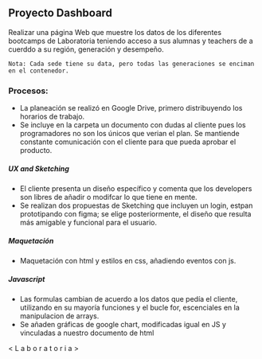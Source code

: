 ## Proyecto Dashboard
Realizar una página Web que muestre los datos de los diferentes bootcamps de Laboratoria teniendo acceso a sus alumnas y teachers de a cuerddo a su región, generación y desempeño.

    Nota: Cada sede tiene su data, pero todas las generaciones se enciman en el contenedor.

### Procesos:
- La planeación se realizó en Google Drive, primero distribuyendo los horarios de trabajo.
- Se incluye en la carpeta un documento con dudas al cliente pues los programadores no son los únicos que verian el plan. Se mantiende constante comunicación con el cliente para que pueda aprobar el producto.

##### UX and Sketching
  - El cliente presenta un diseño específico y comenta que los developers son libres de añadir o modifcar lo que tiene en mente.
  - Se realizan dos propuestas de Sketching que incluyen un login, estpan prototipando con figma; se elige posteriormente, el diseño que resulta más amigable y funcional para el usuario.

##### Maquetación
  - Maquetación con html y estilos en css, añadiendo eventos con js.

##### Javascript

 - Las formulas cambian de acuerdo a los datos que pedía el cliente, utilizando en su mayoría funciones y el bucle for, escenciales en la manipulacion de arrays.
 - Se añaden gráficas de google chart, modificadas igual en JS y vinculadas a nuestro documento de html
 
 



 < L a b o r a t o r i a >
